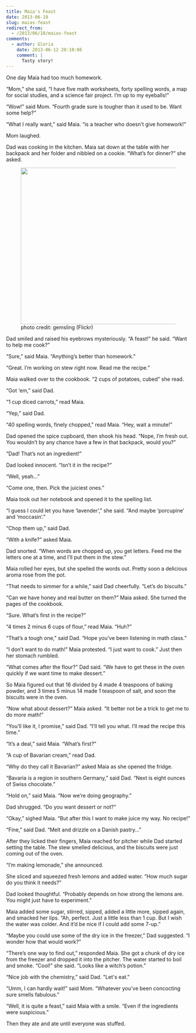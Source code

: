 ```yaml
---
title: Maia's Feast
date: 2013-06-10
slug: maias-feast
redirect_from:
  - /2013/06/10/maias-feast
comments:
  - author: Gloria
    date: 2013-06-12 20:10:06
    comment: |
      Tasty story!
---
```

One day Maia had too much homework.

“Mom,” she said, “I have five math worksheets, forty spelling words, a map for social studies, and a science fair project. I’m up to my eyeballs!”

“Wow!” said Mom. “Fourth grade sure is tougher than it used to be. Want some help?”

“What I really want,” said Maia. “is a teacher who doesn’t give homework!”

Mom laughed.

Dad was cooking in the kitchen. Maia sat down at the table with her backpack and her folder and nibbled on a cookie. “What’s for dinner?” she asked.

<figure><img src="https://farm4.staticflickr.com/3067/2620876645_bf3f4e9ea3_z.jpg" width="640" height="426" /><figcaption>photo credit: gemsling (Flickr)</figcaption></figure>

Dad smiled and raised his eyebrows mysteriously. “A feast!” he said. “Want to help me cook?”

“Sure,” said Maia. “Anything’s better than homework.”

“Great. I’m working on stew right now. Read me the recipe.”

Maia walked over to the cookbook. “2 cups of potatoes, cubed” she read.

“Got ‘em,” said Dad.

“1 cup diced carrots,” read Maia.

“Yep,” said Dad.

“40 spelling words, finely chopped,” read Maia. “Hey, wait a minute!”

Dad opened the spice cupboard, then shook his head. “Nope, I’m fresh out. You wouldn’t by any chance have a few in that backpack, would you?”

“Dad! That’s not an ingredient!”

Dad looked innocent. “Isn’t it in the recipe?”

“Well, yeah…”

“Come one, then. Pick the juiciest ones.”

Maia took out her notebook and opened it to the spelling list.

“I guess I could let you have ‘lavender’,” she said. “And maybe ‘porcupine’ and ‘moccasin’.”

“Chop them up,” said Dad.

“With a knife?” asked Maia.

Dad snorted. “When words are chopped up, you get letters. Feed me the letters one at a time, and I’ll put them in the stew.”

Maia rolled her eyes, but she spelled the words out. Pretty soon a delicious aroma rose from the pot.

“That needs to simmer for a while,” said Dad cheerfully. “Let’s do biscuits.”

“Can we have honey and real butter on them?” Maia asked. She turned the pages of the cookbook.

“Sure. What’s first in the recipe?”

“4 times 2 minus 6 cups of flour,” read Maia. “Huh?”

“That’s a tough one,” said Dad. “Hope you’ve been listening in math class.”

“I don’t want to do math!” Maia protested. “I just want to cook.” Just then her stomach rumbled.

“What comes after the flour?” Dad said. “We have to get these in the oven quickly if we want time to make dessert.”

So Maia figured out that 16 divided by 4 made 4 teaspoons of baking powder, and 3 times 5 minus 14 made 1 teaspoon of salt, and soon the biscuits were in the oven.

“Now what about dessert?” Maia asked. “It better not be a trick to get me to do more math!”

“You’ll like it, I promise,” said Dad. “I’ll tell you what. I’ll read the recipe this time.”

“It’s a deal,” said Maia. “What’s first?”

“A cup of Bavarian cream,” read Dad.

“Why do they call it Bavarian?” asked Maia as she opened the fridge.

“Bavaria is a region in southern Germany,” said Dad. “Next is eight ounces of Swiss chocolate.”

“Hold on,” said Maia. “Now we’re doing geography.”

Dad shrugged. “Do you want dessert or not?”

“Okay,” sighed Maia. “But after this I want to make juice my way. No recipe!”

“Fine,” said Dad. “Melt and drizzle on a Danish pastry…”

After they licked their fingers, Maia reached for pitcher while Dad started setting the table. The stew smelled delicious, and the biscuits were just coming out of the oven.

“I’m making lemonade,” she announced.

She sliced and squeezed fresh lemons and added water. “How much sugar do you think it needs?”

Dad looked thoughtful. “Probably depends on how strong the lemons are. You might just have to experiment.”

Maia added some sugar, stirred, sipped, added a little more, sipped again, and smacked her lips. “Ah, perfect. Just a little less than 1 cup. But I wish the water was colder. And it’d be nice if I could add some 7-up.”

“Maybe you could use some of the dry ice in the freezer,” Dad suggested. “I wonder how that would work?”

“There’s one way to find out,” responded Maia. She got a chunk of dry ice from the freezer and dropped it into the pitcher. The water started to boil and smoke. “Cool!” she said. “Looks like a witch’s potion.”

“Nice job with the chemistry,” said Dad. "Let's eat."

“Umm, I can hardly wait!” said Mom. “Whatever you’ve been concocting sure smells fabulous.”

“Well, it is quite a feast,” said Maia with a smile. “Even if the ingredients were suspicious.”

Then they ate and ate until everyone was stuffed.
